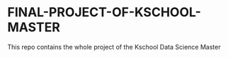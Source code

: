 # FINAL-PROJECT-OF-KSCHOOL-MASTER
This repo contains the whole project of the Kschool Data Science Master
